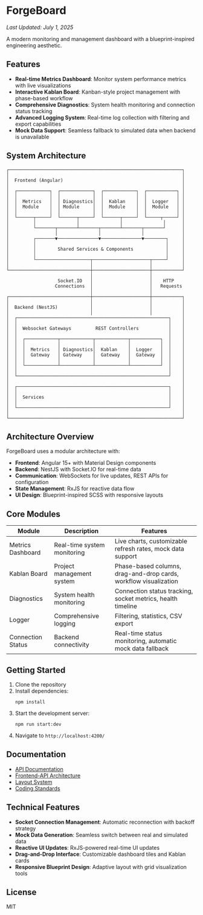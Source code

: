 # ForgeBoard
*Last Updated: July 1, 2025*

A modern monitoring and management dashboard with a blueprint-inspired engineering aesthetic.

## Features

- **Real-time Metrics Dashboard**: Monitor system performance metrics with live visualizations
- **Interactive Kablan Board**: Kanban-style project management with phase-based workflow
- **Comprehensive Diagnostics**: System health monitoring and connection status tracking
- **Advanced Logging System**: Real-time log collection with filtering and export capabilities
- **Mock Data Support**: Seamless fallback to simulated data when backend is unavailable

## System Architecture

```
┌────────────────────────────────────────────────────────────────┐
│                                                                │
│  Frontend (Angular)                                            │
│                                                                │
│  ┌────────────┐  ┌────────────┐  ┌────────────┐  ┌───────────┐ │
│  │            │  │            │  │            │  │           │ │
│  │  Metrics   │  │ Diagnostics│  │  Kablan    │  │  Logger   │ │
│  │  Module    │  │ Module     │  │  Module    │  │  Module   │ │
│  │            │  │            │  │            │  │           │ │
│  └──────┬─────┘  └──────┬─────┘  └──────┬─────┘  └─────┬─────┘ │
│         │               │               │               │      │
│         └───────┬───────┴───────┬───────┴───────┬───────┘      │
│                 │               │               │              │
│         ┌───────▼───────────────▼───────────────▼────────┐     │
│         │                                                │     │
│         │        Shared Services & Components            │     │
│         │                                                │     │
│         └────────────────────┬─────────────────────┬─────┘     │
│                              │                     │           │
└──────────────────────────────┼─────────────────────┼───────────┘
                               │                     │
                   Socket.IO   │                     │    HTTP
                  Connections  │                     │   Requests
                               │                     │
┌──────────────────────────────┼─────────────────────┼───────────┐
│                              │                     │           │
│  Backend (NestJS)            │                     │           │
│                              │                     │           │
│  ┌────────────────────────────────────────────────────────┐    │
│  │                                                        │    │
│  │  Websocket Gateways         REST Controllers           │    │
│  │                                                        │    │
│  │  ┌────────────┬────────────┬────────────┬───────────┐  │    │
│  │  │            │            │            │           │  │    │
│  │  │  Metrics   │ Diagnostics│  Kablan    │  Logger   │  │    │
│  │  │  Gateway   │ Gateway    │  Gateway   │  Gateway  │  │    │
│  │  │            │            │            │           │  │    │
│  │  └────────────┴────────────┴────────────┴───────────┘  │    │
│  │                                                        │    │
│  └────────────────────────────────────────────────────────┘    │
│                                                                │
│  ┌────────────────────────────────────────────────────────┐    │
│  │                                                        │    │
│  │  Services                                              │    │
│  │                                                        │    │
│  └────────────────────────────────────────────────────────┘    │
│                                                                │
└────────────────────────────────────────────────────────────────┘
```

## Architecture Overview

ForgeBoard uses a modular architecture with:

- **Frontend**: Angular 15+ with Material Design components
- **Backend**: NestJS with Socket.IO for real-time data
- **Communication**: WebSockets for live updates, REST APIs for configuration
- **State Management**: RxJS for reactive data flow
- **UI Design**: Blueprint-inspired SCSS with responsive layouts

## Core Modules

| Module | Description | Features |
|--------|-------------|----------|
| Metrics Dashboard | Real-time system monitoring | Live charts, customizable refresh rates, mock data support |
| Kablan Board | Project management system | Phase-based columns, drag-and-drop cards, workflow visualization |
| Diagnostics | System health monitoring | Connection status tracking, socket metrics, health timeline |
| Logger | Comprehensive logging | Filtering, statistics, CSV export |
| Connection Status | Backend connectivity | Real-time status monitoring, automatic mock data fallback |

## Getting Started

1. Clone the repository
2. Install dependencies:
   ```
   npm install
   ```
3. Start the development server:
   ```
   npm run start:dev
   ```
4. Navigate to `http://localhost:4200/`

## Documentation

- [API Documentation](./API-DOCUMENTATION.md)
- [Frontend-API Architecture](./FRONTEND-API-ARCHITECTURE.md)
- [Layout System](./LAYOUT.md)
- [Coding Standards](./CODING-STANDARDS.md)

## Technical Features

- **Socket Connection Management**: Automatic reconnection with backoff strategy
- **Mock Data Generation**: Seamless switch between real and simulated data
- **Reactive UI Updates**: RxJS-powered real-time UI updates
- **Drag-and-Drop Interface**: Customizable dashboard tiles and Kablan cards
- **Responsive Blueprint Design**: Adaptive layout with grid visualization tools

## License

MIT
